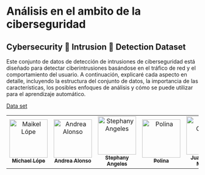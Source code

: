 # Análisis en el ambito de la ciberseguridad
## Cybersecurity 🪪 Intrusion 🦠 Detection Dataset
Este conjunto de datos de detección de intrusiones de ciberseguridad está diseñado para detectar ciberintrusiones basándose en el tráfico de red y el comportamiento del usuario. A continuación, explicaré cada aspecto en detalle, incluyendo la estructura del conjunto de datos, la importancia de las características, los posibles enfoques de análisis y cómo se puede utilizar para el aprendizaje automático.

[Data set](https://www.kaggle.com/datasets/dnkumars/cybersecurity-intrusion-detection-dataset/data)

<table>
  <tr>
    <td align="center">
      <a href="https://github.com/mikewig">
        <img src="https://avatars.githubusercontent.com/u/198570893?v=4" width="100px;" alt="Maikel Lópe"/>
        <br />
        <sub><b>Michael Lópe</b></sub>
      </a>
    </td>
    <td align="center">
      <a href="https://github.com/andalons">
        <img src="https://avatars.githubusercontent.com/u/81816962?v=4" width="100px;" alt="Andrea Alonso"/>
        <br />
        <sub><b>Andrea Alonso</b></sub>
      </a>
    </td>
    <td align="center">
      <a href="https://github.com/stephyangeles">
        <img src="https://avatars.githubusercontent.com/u/150821141?v=4" width="100px;" alt="Stephany Angeles"/>
        <br />
        <sub><b>Stephany Angeles</b></sub>
      </a>
    </td>
    <td align="center">
      <a href="https://github.com/mikewig">
        <img src="" width="100px;" alt="Polina"/>
        <br />
        <sub><b>Polina</b></sub>
      </a>
    </td>
     <td align="center">
      <a href="https://github.com/juancmacias">
        <img src="https://avatars.githubusercontent.com/u/53483587?v=4" width="100px;" alt="Juan Carlos"/>
        <br />
        <sub><b>Juan Carlos Macías</b></sub>
      </a>
    </td>
  </tr>
</table>

